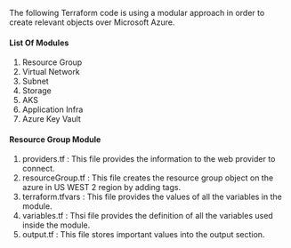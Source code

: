 The following Terraform code is using a modular approach in order to create relevant objects over Microsoft Azure.

#### List Of Modules
1. Resource Group 
2. Virtual Network
3. Subnet
4. Storage
5. AKS
6. Application Infra
7. Azure Key Vault
 


#### Resource Group Module
1. providers.tf : This file provides the information to the web provider to connect.
2. resourceGroup.tf : This file creates the resource group object on the azure in US WEST 2 region by adding tags.
3. terraform.tfvars :  This file provides the values of all the variables in the module.
4. variables.tf : Thsi file provides the definition of all the variables used inside the module.
5. output.tf : This file stores important values into the output section.
